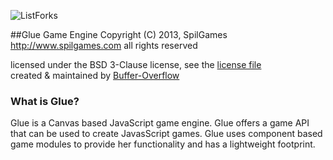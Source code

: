 ![ListForks](https://raw.github.com/Buffer-Overflow/images/master/glue-logo.jpg)

##Glue Game Engine
Copyright (C) 2013, SpilGames  
http://www.spilgames.com
all rights reserved

licensed under the BSD 3-Clause license, see the [license file](https://github.com/spilgames/5-glue-engine/blob/master/LICENSE)  
created & maintained by [Buffer-Overflow](https://github.com/Buffer-Overflow)  

### What is Glue?

Glue is a Canvas based JavaScript game engine. Glue offers a game API that can be used to create JavasScript games. Glue uses component based game modules to provide her functionality and has a lightweight footprint.
